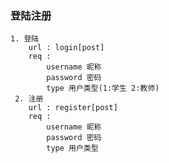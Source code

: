 
### 登陆注册
    1. 登陆
        url : login[post]
        req : 
            username 昵称
            password 密码
            type 用户类型(1:学生 2:教师)
     2. 注册
        url : register[post]
        req : 
            username 昵称
            password 密码
            type 用户类型

